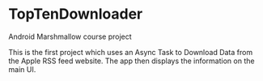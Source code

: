 # TopTenDownloader
Android Marshmallow course project

This is the first project which uses an Async Task to Download Data from the Apple RSS feed website.
The app then displays the information on the main UI.
